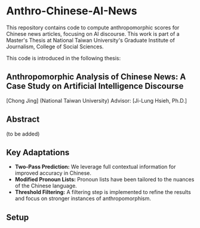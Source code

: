 # Anthro-Chinese-AI-News

This repository contains code to compute anthropomorphic scores for Chinese news articles, focusing on AI discourse. This work is part of a Master's Thesis at National Taiwan University's Graduate Institute of Journalism, College of Social Sciences.

This code is introduced in the following thesis:

**Anthropomorphic Analysis of Chinese News: A Case Study on Artificial Intelligence Discourse**
---
[Chong Jing] (National Taiwan University)
Advisor: [Ji-Lung Hsieh, Ph.D.]

## Abstract
(to be added)

## Key Adaptations

*   **Two-Pass Prediction:** We leverage full contextual information for improved accuracy in Chinese.
*   **Modified Pronoun Lists:** Pronoun lists have been tailored to the nuances of the Chinese language.
*   **Threshold Filtering:** A filtering step is implemented to refine the results and focus on stronger instances of anthropomorphism.

## Setup
